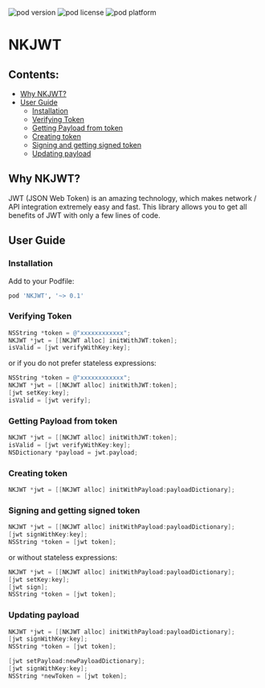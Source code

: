 ![pod version](https://img.shields.io/cocoapods/v/NKJWT.svg) ![pod license](https://img.shields.io/cocoapods/l/NKJWT.svg) ![pod platform](https://img.shields.io/cocoapods/p/NKJWT.svg)

# NKJWT

## Contents:

- [Why NKJWT?](#why-nkjwt)
- [User Guide](#user-guide)
    - [Installation](#installation)
    - [Verifying Token](#verifying-token)
    - [Getting Payload from token](#getting-payload-from-token)
    - [Creating token](#creating-token)
    - [Signing and getting signed token](#signing-and-getting-signed-token)
    - [Updating payload](#updating-payload)

## Why NKJWT?

JWT (JSON Web Token) is an amazing technology, which makes network / API integration extremely easy and fast. This library allows you to get all benefits of JWT with only a few lines of code.

## User Guide

### Installation

Add to your Podfile:

```ruby
pod 'NKJWT', '~> 0.1'
```

### Verifying Token

```objective-c
NSString *token = @"xxxxxxxxxxxx";
NKJWT *jwt = [[NKJWT alloc] initWithJWT:token];
isValid = [jwt verifyWithKey:key];
```

or if you do not prefer stateless expressions:

```objective-c
NSString *token = @"xxxxxxxxxxxx";
NKJWT *jwt = [[NKJWT alloc] initWithJWT:token];
[jwt setKey:key];
isValid = [jwt verify];
```

### Getting Payload from token

```objective-c
NKJWT *jwt = [[NKJWT alloc] initWithJWT:token];
isValid = [jwt verifyWithKey:key];
NSDictionary *payload = jwt.payload;
```

### Creating token

```objective-c
NKJWT *jwt = [[NKJWT alloc] initWithPayload:payloadDictionary];
```

### Signing and getting signed token

```objective-c
NKJWT *jwt = [[NKJWT alloc] initWithPayload:payloadDictionary];
[jwt signWithKey:key];
NSString *token = [jwt token];
```

or without stateless expressions:

```objective-c
NKJWT *jwt = [[NKJWT alloc] initWithPayload:payloadDictionary];
[jwt setKey:key];
[jwt sign];
NSString *token = [jwt token];
```

### Updating payload

```objective-c
NKJWT *jwt = [[NKJWT alloc] initWithPayload:payloadDictionary];
[jwt signWithKey:key];
NSString *token = [jwt token];

[jwt setPayload:newPayloadDictionary];
[jwt signWithKey:key];
NSString *newToken = [jwt token];
```

